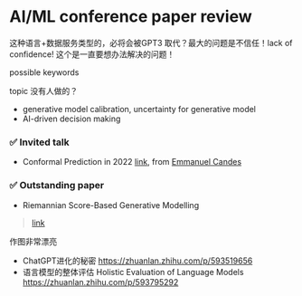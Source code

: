 
# AI/ML conference paper review 

这种语言+数据服务类型的，必将会被GPT3 取代？最大的问题是不信任！lack of confidence! 这个是一直要想办法解决的问题！

possible keywords

topic 没有人做的？
- generative model calibration, uncertainty for generative model
- AI-driven decision making 


### ✅  Invited talk

- Conformal Prediction in 2022 [link](https://nips.cc/virtual/2022/invited-talk/55872), from [Emmanuel Candes](https://scholar.google.com/citations?user=nRQi4O8AAAAJ&hl=en)

### ✅  Outstanding paper

- Riemannian Score-Based Generative Modelling
> [link](https://openreview.net/forum?id=oDRQGo8I7P)

作图非常漂亮



- ChatGPT进化的秘密  https://zhuanlan.zhihu.com/p/593519656 
- 语言模型的整体评估 Holistic Evaluation of Language Models https://zhuanlan.zhihu.com/p/593795292 